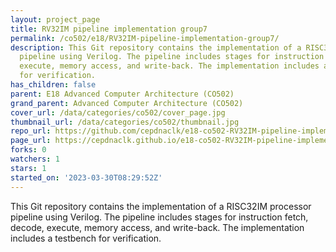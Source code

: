 ```yaml
---
layout: project_page
title: RV32IM pipeline implementation group7
permalink: /co502/e18/RV32IM-pipeline-implementation-group7/
description: This Git repository contains the implementation of a RISC32IM processor
  pipeline using Verilog. The pipeline includes stages for instruction fetch, decode,
  execute, memory access, and write-back. The implementation includes a testbench
  for verification.
has_children: false
parent: E18 Advanced Computer Architecture (CO502)
grand_parent: Advanced Computer Architecture (CO502)
cover_url: /data/categories/co502/cover_page.jpg
thumbnail_url: /data/categories/co502/thumbnail.jpg
repo_url: https://github.com/cepdnaclk/e18-co502-RV32IM-pipeline-implementation-group7
page_url: https://cepdnaclk.github.io/e18-co502-RV32IM-pipeline-implementation-group7
forks: 0
watchers: 1
stars: 1
started_on: '2023-03-30T08:29:52Z'
---
```


This Git repository contains the implementation of a RISC32IM processor pipeline using Verilog. The pipeline includes stages for instruction fetch, decode, execute, memory access, and write-back. The implementation includes a testbench for verification.